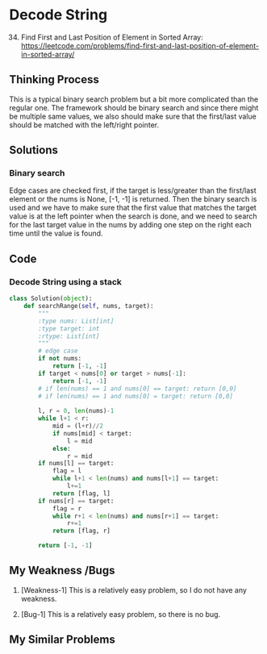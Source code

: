 # Decode String

34. Find First and Last Position of Element in Sorted Array: https://leetcode.com/problems/find-first-and-last-position-of-element-in-sorted-array/

## Thinking Process

This is a typical binary search problem but a bit more complicated than the regular one. The framework should be binary search and since there might be multiple 
same values, we also should make sure that the first/last value should be matched with the left/right pointer.

## Solutions

### Binary search

Edge cases are checked first, if the target is less/greater than the first/last element or the nums is None, [-1, -1] is returned.
Then the binary search is used and we have to make sure that the first value that matches the target value is at the left pointer when the search is done, and 
we need to search for the last target value in the nums by adding one step on the right each time until the value is found.

## Code

### Decode String using a stack

```python
class Solution(object):
    def searchRange(self, nums, target):
        """
        :type nums: List[int]
        :type target: int
        :rtype: List[int]
        """
        # edge case
        if not nums:
            return [-1, -1]
        if target < nums[0] or target > nums[-1]:
            return [-1, -1]
        # if len(nums) == 1 and nums[0] == target: return [0,0]
        # if len(nums) == 1 and nums[0] = target: return [0,0]
            
        l, r = 0, len(nums)-1
        while l+1 < r:
            mid = (l+r)//2
            if nums[mid] < target:
                l = mid
            else:
                r = mid
        if nums[l] == target:
            flag = l
            while l+1 < len(nums) and nums[l+1] == target:
                l+=1
            return [flag, l]
        if nums[r] == target:
            flag = r
            while r+1 < len(nums) and nums[r+1] == target:
                r+=1
            return [flag, r]

        return [-1, -1]
```

## My Weakness /Bugs

1. [Weakness-1] This is a relatively easy problem, so I do not have any weakness.

2. [Bug-1] This is a relatively easy problem, so there is no bug.

## My Similar Problems

